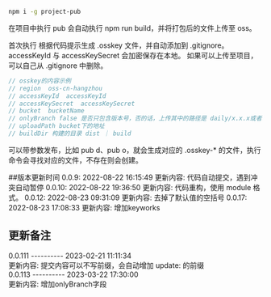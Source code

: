 ```bash
npm i -g project-pub
```

在项目中执行 pub
会自动执行 npm run build，并将打包后的文件上传至 oss。

首次执行 根据代码提示生成 .osskey 文件，并自动添加到 .gitignore。
accessKeyId 与 accessKeySecret 会加密保存在本地。
如果可以上传至项目，可以自己从 .gitignore 中删除。

```javascript
// osskey的内容示例
// region  oss-cn-hangzhou
// accessKeyId  accessKeyId
// accessKeySecret  accessKeySecret
// bucket  bucketName
// onlyBranch false 是否只包含版本号，否的话，上传其中的路径是 daily/x.x.x或者 feature/x.x.x，如果设置为true，则上传其中的版本路径为x.x.x
// uploadPath bucket下的地址
// buildDir 构建的目录 dist ｜ build
```

可以带参数发布，比如 pub d、pub o，就会生成对应的 .osskey-\* 的文件，执行命令会寻找对应的文件，不存在则会创建。

##版本更新时间
0.0.9: 2022-08-22 16:15:49
更新内容: 代码自动提交，遇到冲突自动暂停
0.0.10: 2022-08-22 19:36:50
更新内容: 代码重构，使用 module 格式。
0.0.12: 2022-08-23 09:31:09
更新内容: 去掉了默认值的空括号
0.0.17: 2022-08-23 17:08:33
更新内容: 增加keyworks

## 更新备注
  
0.0.111 ---------- 2023-02-21 11:11:34  
更新内容: 提交内容可以不写前缀，会自动增加 update: 的前缀  
0.0.113 ---------- 2023-03-22 17:30:00  
更新内容: 增加onlyBranch字段  
